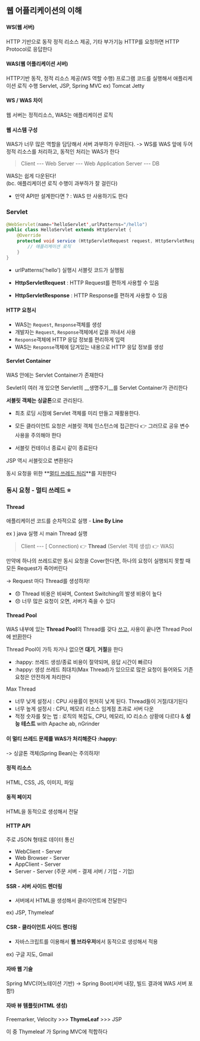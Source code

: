 ## 웹 어플리케이션의 이해



#### WS(웹 서버)

HTTP 기반으로 동작
정적 리소스 제공, 기타 부가기능
HTTP를 요청하면 HTTP Protocol로 응답한다



#### WAS(웹 어플리케이션 서버)

HTTP기반 동작, 정적 리소스 제공(WS 역할 수행)
프로그램 코드를 실행해서 애플리케이션 로직 수행
Servlet,  JSP, Spring MVC
ex) Tomcat Jetty



#### WS / WAS 차이
웹 서버는 정적리소스, WAS는 애플리케이션 로직



#### 웹 시스템 구성
WAS가 너무 많은 역할을 담당해서 서버 과부하가 우려된다.
-> WS를 WAS 앞에 두어 정적 리소스를 처리하고, 동적인 처리는 WAS가 한다

>Client --- Web Server --- Web Application Server --- DB

WAS는 쉽게 다운된다!<br>(bc. 애플리케이션 로직 수행이 과부하가 잘 걸린다)

- 만약 API만 설계한다면 ? : WAS 만 사용하기도 한다



### Servlet
```java
@WebServlet(name='helloServlet',urlPatterns="/hello")
public class HelloServlet extends HttpServlet {
    @Override
    protected void service (HttpServletRequest request, HttpServletResponse response){
        // 애플리케이션 로직
    }
}
```

- urlPatterns('hello') 실행시 서블릿 코드가 실행됨

- __HttpServletRequest__ : HTTP Request를 편하게 사용할 수 있음

- __HttpServletResponse__ : HTTP Response를 편하게 사용할 수 있음



#### HTTP 요청시 

- WAS는 `Request`, `Response`객체를 생성
- 개발자는 `Request`, `Response`객체에서 값을 꺼내서 사용
- `Response`객체에 HTTP 응답 정보를 편리하게 입력
- WAS는 `Response`객체에 담겨있는 내용으로 HTTP 응답 정보를 생성



#### Servlet Container

WAS 안에는 Servlet Container가 존재한다

Sevlet이 여러 개 있으면 Servlet의 __생명주기__를 Servlet Container가 관리한다

**서블릿 객체는 싱글톤**으로 관리된다.

- 최초 로딩 시점에 Servlet 객체를 미리 만들고 재활용한다.

- 모든 클라이언트 요청은 서블릿 객체 인스턴스에 접근한다 :point_right: 그러므로 공유 변수 사용을 주의해야 한다

- 서블릿 컨테이너 종료시 같이 종료된다

JSP 역시 서블릿으로 변환된다

동시 요청을 위한 **<u>멀티 쓰레드 처리</u>**를 지원한다



### 동시 요청 - 멀티 쓰레드 :star:

#### Thread

애플리케이션 코드를 순차적으로 실행 - **Line By Line**

ex ) java 실행 시 main Thread  실행

> Client --- [ Connection) :point_right: **Thread** (Servlet 객체 생성) :point_right: WAS]

만약에 하나의 쓰레드로만 동시 요청을 Cover한다면, 하나의 요청이 실행되지 못할 때 모든 Request가 죽어버린다

-> Request 마다 Thread를 생성하자!

* :disappointed: Thread 비용은 비싸며, Context Switching의 발생 비용이 높다
* :disappointed: 너무 많은 요청이 오면, 서버가 죽을 수 있다



#### Thread Pool

WAS 내부에 있는 **Thread Pool**의 Thread를 갖다 <u>쓰고,</u> 사용이 끝나면 Thread Pool에 <u>반환</u>한다

Thread Pool이 가득 차거나 없으면 **대기**, **거절**을 한다

* :happy: 쓰레드 생성/종료 비용이 절약되며, 응답 시간이 빠르다
* :happy: 생성 쓰레드 최대치(Max Thread)가 있으므로 많은 요청이 들어와도 기존 요청은 안전하게 처리한다

Max Thread

- 너무 낮게 설정시 : CPU 사용률이 현저히 낮게 된다. Thread들이 거절/대기된다
- 너무 높게 설정시 : CPU, 메모리 리소스 임계점 초과로 서버 다운
- 적정 숫자를 찾는 법 : 로직의 복잡도, CPU, 메모리, IO 리소스 상황에 다르다 & **성능 테스트** with Apache ab, nGrinder



#### 이 멀티 쓰레드 문제를 WAS가 처리해준다 :happy:

-> 싱글톤 객체(Spring Bean)는 주의하자!



#### 정적 리소스

HTML, CSS, JS, 이미지, 파일



#### 동적 페이지

HTML을 동적으로 생성해서 전달



#### HTTP API

주로 JSON 형태로 데이터 통신

- WebClient - Server
- Web Browser - Server
- AppClient - Server
- Server - Server (주문 서버 - 결제 서버 / 기업 - 기업)



#### SSR - 서버 사이드 렌더링

- 서버에서 HTML을 생성해서 클라이언트에 전달한다

ex) JSP, Thymeleaf



#### CSR - 클라이언트 사이드 렌더링

- 자바스크립트를 이용해서 **웹 브라우저**에서 동적으로 생성해서 적용

ex) 구글 지도, Gmail



#### 자바 웹 기술

Spring MVC(어노테이션 기반) -> Spring Boot(서버 내장, 빌드 결과에 WAS 서버 포함!)



#### 자바 뷰 템플릿(HTML 생성)

 Freemarker, Velocity >>> **ThymeLeaf**  >>> JSP

이 중 Thymeleaf 가 Spring MVC에 적합하다
